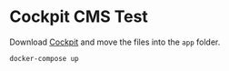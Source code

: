 # Cockpit CMS Test

Download [Cockpit](http://getcockpit.com/docs#!getting_started/requirements) and move the files into the `app` folder.

```
docker-compose up
```

